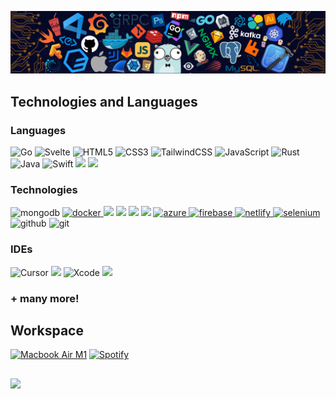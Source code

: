![Github Banner](banner.png)
<div align="left">

<h2 align="left">Technologies and Languages</h2>

<h3 align="left">Languages</h3>

![Go](https://img.shields.io/badge/Go-00ADD8?style=for-the-badge&logo=go&logoColor=white)
![Svelte](https://img.shields.io/badge/Svelte-FF3E00?style=for-the-badge&logo=svelte&logoColor=white)
![HTML5](https://img.shields.io/badge/HTML5-E34F26?style=for-the-badge&logo=html5&logoColor=white)
![CSS3](https://img.shields.io/badge/CSS3-1572B6?style=for-the-badge&logo=css3&logoColor=white)
![TailwindCSS](https://img.shields.io/badge/Tailwind_CSS-38B2AC?style=for-the-badge&logo=tailwind-css&logoColor=white)
![JavaScript](https://img.shields.io/badge/JavaScript-F7DF1E?style=for-the-badge&logo=javascript&logoColor=black)
![Rust](https://img.shields.io/badge/Rust-000000?style=for-the-badge&logo=rust&logoColor=white)
![Java](https://img.shields.io/badge/Java-ED8B00?style=for-the-badge&logo=java&logoColor=white)
![Swift](https://img.shields.io/badge/Swift-FA7343?style=for-the-badge&logo=swift&logoColor=white)
<img src="https://img.shields.io/badge/Shell_Script-121011?style=for-the-badge&logo=gnu-bash&logoColor=white">
<img src="https://img.shields.io/badge/Markdown-000000?style=for-the-badge&logo=markdown&logoColor=white">

<h3 align="left">Technologies</h3>

<img src="https://img.shields.io/badge/mongodb-47A248.svg?style=for-the-badge&logo=mongodb&logoColor=white" alt="mongodb"/>
<a href="https://www.docker.com/" target="_blank">
    <img src="https://img.shields.io/badge/docker-2496ED.svg?style=for-the-badge&logo=docker&logoColor=white" alt="docker"/>
</a>

<img src="https://img.shields.io/badge/Linux-FCC624?style=for-the-badge&logo=linux&logoColor=black">
<img src="https://img.shields.io/badge/Ubuntu-E95420?style=for-the-badge&logo=ubuntu&logoColor=white">
<img src="https://img.shields.io/badge/Windows-0078D6?style=for-the-badge&logo=windows&logoColor=white">
<img src="https://img.shields.io/badge/Android-3DDC84?style=for-the-badge&logo=android&logoColor=white">
<a href="https://azure.microsoft.com/en-in/" target="_blank">
    <img src="https://img.shields.io/badge/Azure-0078D4?style=for-the-badge&logo=microsoftazure&logoColor=white" alt="azure"/> 
</a>
<a href="https://firebase.google.com/" target="_blank">
    <img src="https://img.shields.io/badge/firebase-FFCA28.svg?style=for-the-badge&logo=firebase&logoColor=black" alt="firebase"/>
</a>
<a href="https://netlify.com/" target="_blank">
    <img src="https://img.shields.io/badge/netlify-00C7B7.svg?style=for-the-badge&logo=netlify&logoColor=black" alt="netlify"/>
</a>
<a href="https://www.selenium.dev" target="_blank"> 
    <img src="https://img.shields.io/badge/selenium-43B02A.svg?style=for-the-badge&logo=selenium&logoColor=white" alt="selenium" /> 
</a>
    <img src="https://img.shields.io/badge/github-181717.svg?style=for-the-badge&logo=github&logoColor=white" alt="github" />
    <img src="https://img.shields.io/badge/gitlab-181717.svg?style=for-the-badge&logo=gitlab&logoColor=white" alt="git"/>

<h3 align="left">IDEs</h3>

![Cursor](https://img.shields.io/badge/Cursor-4285F4?style=for-the-badge&logo=cursor&logoColor=black)
<img src="https://img.shields.io/badge/Visual_Studio_Code-0078D4?style=for-the-badge&logo=visual%20studio%20code&logoColor=white">
![Xcode](https://img.shields.io/badge/Xcode-1575F9?style=for-the-badge&logo=xcode&logoColor=white)
<img src="https://img.shields.io/badge/Android_Studio-3DDC84?style=for-the-badge&logo=android-studio&logoColor=white">

<h3>+ many more!</h3>


<h2 align="left">
Workspace </h2>
  
  <p>
    <a href="#"><img alt="Macbook Air M1" src="https://img.shields.io/badge/Apple-MacBook_Air_2020-999999?style=for-the-badge&logo=apple&logoColor=white"></a>
    <a href="#"><img alt="Spotify" src="https://img.shields.io/badge/Spotify-1ED760?&style=for-the-badge&logo=spotify&logoColor=white"></a>
</p>
  <h2></h2>

![](https://komarev.com/ghpvc/?username=ansxuman&style=for-the-badge)

